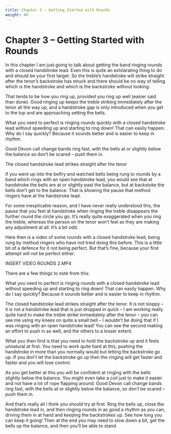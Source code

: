 ```yaml
---
title: Chapter 3 – Getting Started with Rounds
weight: 40
---
```


# Chapter 3 – Getting Started with Rounds

In this chapter I am just going to talk about getting the band ringing rounds with a closed handstroke lead. Even this is quite an exhilarating thing to do and should be your first target. So the treble’s handstroke will strike straight after the tenor’s backstroke has struck and there should be no way of telling which is the handstroke and which is the backstroke without looking.

That tends to be how you ring up, provided you ring up well (easier said than done). Good ringing up keeps the treble striking immediately after the tenor all the way up, and a handstroke gap is only introduced when you get to the top and are approaching setting the bells.

What you need to perfect is ringing rounds quickly with a closed handstroke lead without speeding up and starting to ring down! That can easily happen. Why do I say quickly? Because it sounds better and is easier to keep in rhythm.

Good Devon call change bands ring fast, with the bells at or slightly below the balance so don’t be scared – push them in.

The closed handstroke lead strikes straight after the tenor

If you went up into the belfry and watched bells being rung to rounds by a band which rings with an open handstroke lead, you would see that at handstroke the bells are at or slightly past the balance, but at backstoke the bells don’t get to the balance. That is showing the pause that method ringers have at the handstroke lead.

For some inexplicable reason, and I have never really understood this, the pause that you feel at handstroke when ringing the treble disappears the further round the circle you go. It’s really quite exaggerated when you ring the treble, whereas the person on the tenor won’t feel as they are making any adjustment at all. It’s a bit odd.

Here then is a video of some rounds with a closed handstroke lead, being rung by method ringers who have not tried doing this before. This is a little bit of a defence for it not being perfect. But that’s fine, because your first attempt will not be perfect either.

INSERT VIDEO ROUNDS 2.MP4

There are a few things to note from this:

What you need to perfect is ringing rounds with a closed handstroke lead without speeding up and starting to ring down! That can easily happen. Why do I say quickly? Because it sounds better and is easier to keep in rhythm.

The closed handstroke lead strikes straight after the tenor. It is not sloppy – it is not a handstroke lead that is just dropped in quick – I am working really quite hard to make the treble strike immediately after the tenor – you can see me using my knees on quite a small bell – I wouldn’t be doing that if I was ringing with an open handstroke lead! You can see the second making an effort to push in as well, and the others to a lesser extent.

What you then find is that you need to hold the backstroke up and it feels unnatural at first. You need to work quite hard at this, pushing the handstroke in more than you normally would but letting the backstroke go up. If you don’t let the backstroke go up then the ringing will get faster and faster and you will lose control.

As you get better at this you will be confident at ringing with the bells slightly below the balance. You might even take a coil just to make it easier and not have a lot of rope flapping around. Good Devon call change bands ring fast, with the bells at or slightly below the balance, so don’t be scared – push them in.

And that’s really all I think you should try at first. Ring the bells up, close the handstroke lead in, and then ringing rounds in as good a rhythm as you can, driving them in at hand and keeping the backstrokes up. See how long you can keep it going! Then at the end you may need to slow down a bit, get the bells up the balance, and then you’ll be able to stand.
